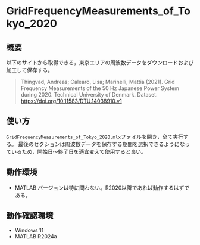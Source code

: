 # GridFrequencyMeasurements_of_Tokyo_2020

## 概要

以下のサイトから取得できる，東京エリアの周波数データをダウンロードおよび加工して保存する。

> Thingvad, Andreas; Calearo, Lisa; Marinelli, Mattia (2021). Grid Frequency Measurements of the 50 Hz Japanese Power System during 2020. Technical University of Denmark. Dataset. https://doi.org/10.11583/DTU.14038910.v1

## 使い方

`GridFrequencyMeasurements_of_Tokyo_2020.mlx`ファイルを開き，全て実行する。
最後のセクションは周波数データを保存する期間を選択できるようになっているため，開始日～終了日を適宜変えて使用すると良い。


## 動作環境

- MATLAB バージョンは特に問わない。R2020以降であれば動作するはずである。

## 動作確認環境

- Windows 11
- MATLAB R2024a
